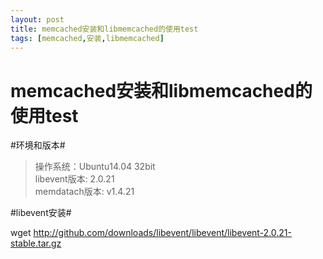 ```yaml
---
layout: post  
title: memcached安装和libmemcached的使用test
tags: [memcached,安装,libmemcached]  
---
```


memcached安装和libmemcached的使用test
====

#环境和版本#
>    操作系统：Ubuntu14.04 32bit  
>    libevent版本: 2.0.21  
>    memdatach版本: v1.4.21  


#libevent安装#

wget http://github.com/downloads/libevent/libevent/libevent-2.0.21-stable.tar.gz

<!--more-->
